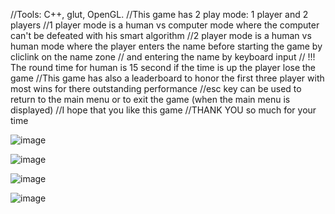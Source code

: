 //Tools: C++, glut, OpenGL.
//This game has 2 play mode: 1 player and 2 players
//1 player mode is a human vs computer mode where the computer can't be defeated with his smart algorithm
//2 player mode is a human vs human mode where the player enters the name before starting the game by cliclink on the name zone 
//  and entering the name by keyboard input
// !!! The round time for human is 15 second if the time is up the player lose the game
//This game has also a leaderboard to honor the first three player with most wins for there outstanding performance
//esc key can be used to return to the main menu or to exit the game (when the main menu is displayed)
//I hope that you like this game
//THANK YOU so much for your time

![image](https://github.com/KevenSakr/XO-Game/assets/130168832/64bb2de7-27d7-43da-ad31-a92a2cb16912)

![image](https://github.com/KevenSakr/XO-Game/assets/130168832/a4ce38ff-20cf-4ab4-b7f3-b03a2a88918f)

![image](https://github.com/KevenSakr/XO-Game/assets/130168832/3eb3213a-61e2-4cb3-8864-319bf695a3a0)

![image](https://github.com/KevenSakr/XO-Game/assets/130168832/faf7b1d2-cf21-47b1-b0e5-9f9964c9c344)
